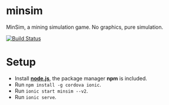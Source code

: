 # minsim
MinSim, a mining simulation game. No graphics, pure simulation.

[![Build Status](https://travis-ci.org/EightBitBoy/minsim.svg?branch=master)](https://travis-ci.org/EightBitBoy/minsim)


# Setup
* Install **[node.js](https://nodejs.org/)**, the package manager **npm** is included.
* Run `npm install -g cordova ionic`.
* Run `ionic start minsim --v2`.
* Run `ionic serve`.
